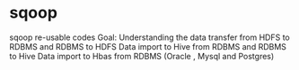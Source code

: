 # sqoop
sqoop re-usable codes
Goal: Understanding the data transfer from HDFS to RDBMS and RDBMS to HDFS
Data import to Hive from RDBMS and RDBMS to Hive
Data import to Hbas from RDBMS (Oracle , Mysql and Postgres)
